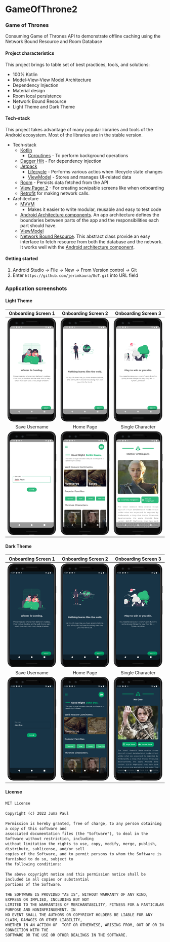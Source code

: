 # GameOfThrone2
### Game of Thrones
Consuming Game of Thrones API to demonstrate offline caching using the Network Bound Resource and Room Database

#### Project characteristics

This project brings to table set of best practices, tools, and solutions:

* 100% Kotlin
* Model-View-View Model Architecture
* Dependency Injection
* Material design
* Room local persistence
* Network Bound Resource
* Light Theme and Dark Theme

#### Tech-stack

This project takes advantage of many popular libraries and tools of the Android ecosystem. Most of
the libraries are in the stable version.

* Tech-stack
    * [Kotlin](https://kotlinlang.org/)
        + [Coroutines](https://kotlinlang.org/docs/reference/coroutines-overview.html) - To perform
          background operations
    * [Dagger Hilt](https://dagger.dev/hilt/) - For dependency injection
    * [Jetpack](https://developer.android.com/jetpack)
        * [Lifecycle](https://developer.android.com/topic/libraries/architecture/lifecycle) -
          Performs various actios when lifecycle state changes
        * [ViewModel](https://developer.android.com/topic/libraries/architecture/viewmodel) - Stores
          and manages UI-related data
    * [Room](https://developer.android.com/training/data-storage/room) - Persists data fetched from the API 
    * [View Pager 2](https://developer.android.com/guide/navigation/navigation-swipe-view-2) - For creating scwipable screens like when onboarding
    * [Retrofit](https://github.com/square/retrofit) for making network calls.
* Architecture
    * [MVVM](https://developer.android.com/jetpack/guide?gclid=CjwKCAiAvaGRBhBlEiwAiY-yMLJgFw8dtzM8r78wKMlnykKhTDwh5vx4ZOGqGBbXQ8PEFlYsS_b_oBoCRGoQAvD_BwE&gclsrc=aw.ds)
        - Makes it easier to write modular, reusable and easy to test code
    * [Android Architecture components](https://developer.android.com/topic/libraries/architecture). An app architecture defines the boundaries between parts of the app and the responsibilities each part should have. 
    * [ViewModel](https://developer.android.com/topic/libraries/architecture/viewmodel)
    * [Network Bound Resource](https://medium.com/android-news/making-android-jetpacks-networkboundresource-work-in-offline-mode-fd06ef545ec1). This abstract class provide an easy interface to fetch resource from both the database and the network. It works well with the [Android architecture component](https://developer.android.com/topic/architecture).

#### Getting started

1. Android Studio -> File -> New -> From Version control -> Git
2. Enter `https://github.com/jerimkaura/GoT.git` into URL field

### Application screenshots

#### Light Theme

Onboarding Screen 1           |  Onboarding Screen 2             | Onboarding Screen 3             |
:-------------------------:|:-------------------------:|:-------------------------:|
![Onboarding Screen 1  ](images/onboard1-light.png)  |  ![ Onboarding Screen 2   ](images/onboard2-ligh.png)|  ![Onboarding Screen 3 ](images/onboard3-light.png)| 
Save Username          |  Home Page           | Single Character            |
![Save Username ](images/profile-name-light.png)  |  ![Home Page  ](images/home-page-light.png)|  ![Single Character](images/single-character-light.png)| 

#### Dark Theme
Onboarding Screen 1           |  Onboarding Screen 2             | Onboarding Screen 3             |
:-------------------------:|:-------------------------:|:-------------------------:|
![Onboarding Screen 1   ](images/onboard1-dark.png)  |  ![Onboarding Screen 2](images/onboard2-dark.png)|  ![Onboarding Screen 3   ](images/onboard3-dark.png)| 
Save Username          |  Home Page           | Single Character            |
![Save Username ](images/profile-dark.png)  |  ![Home Page   ](images/home-page-dark.png)|  ![Single Character    ](images/single-character-dark.png)| 


#### License

 ```
 MIT License
 
 Copyright (c) 2022 Juma Paul
 
 Permission is hereby granted, free of charge, to any person obtaining a copy of this software and 
 associated documentation files (the "Software"), to deal in the Software without restriction, including 
 without limitation the rights to use, copy, modify, merge, publish, distribute, sublicense, and/or sell 
 copies of the Software, and to permit persons to whom the Software is furnished to do so, subject to 
 the following conditions:
 
 The above copyright notice and this permission notice shall be included in all copies or substantial 
 portions of the Software.
 
 THE SOFTWARE IS PROVIDED "AS IS", WITHOUT WARRANTY OF ANY KIND, EXPRESS OR IMPLIED, INCLUDING BUT NOT 
 LIMITED TO THE WARRANTIES OF MERCHANTABILITY, FITNESS FOR A PARTICULAR PURPOSE AND NONINFRINGEMENT. IN 
 NO EVENT SHALL THE AUTHORS OR COPYRIGHT HOLDERS BE LIABLE FOR ANY CLAIM, DAMAGES OR OTHER LIABILITY, 
 WHETHER IN AN ACTION OF  TORT OR OTHERWISE, ARISING FROM, OUT OF OR IN CONNECTION WITH THE 
 SOFTWARE OR THE USE OR OTHER DEALINGS IN THE SOFTWARE.
 ```
